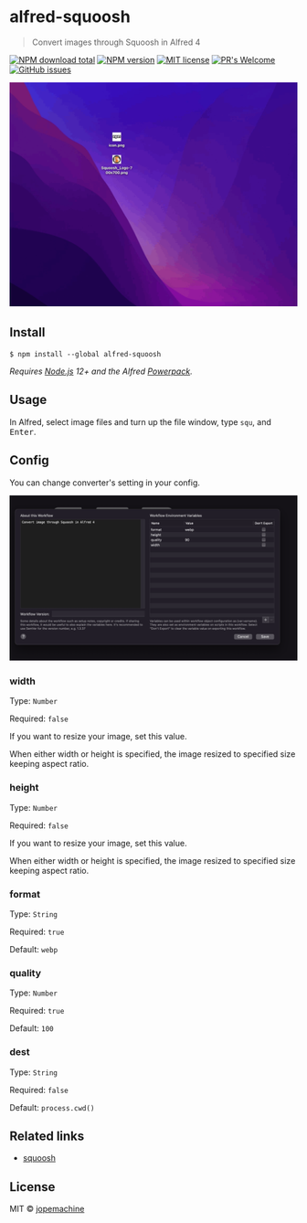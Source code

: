 # alfred-squoosh

> Convert images through Squoosh in Alfred 4

[![NPM download total](https://img.shields.io/npm/dt/alfred-squoosh)](http://badge.fury.io/js/alfred-squoosh)
[![NPM version](https://badge.fury.io/js/alfred-squoosh.svg)](http://badge.fury.io/js/alfred-squoosh)
[![MIT license](https://img.shields.io/badge/License-MIT-blue.svg)](https://lbesson.mit-license.org/)
[![PR's Welcome](https://img.shields.io/badge/PRs-welcome-brightgreen.svg?style=flat)](http://makeapullrequest.com)
[![GitHub issues](https://img.shields.io/github/issues/jopemachine/alfred-squoosh.svg)](https://GitHub.com/jopemachine/alfred-squoosh/issues/)

![demo](./demo.gif)

## Install

```
$ npm install --global alfred-squoosh
```

*Requires [Node.js](https://nodejs.org) 12+ and the Alfred [Powerpack](https://www.alfredapp.com/powerpack/).*

## Usage

In Alfred, select image files and turn up the file window, type `squ`, and <kbd>Enter</kbd>.

## Config

You can change converter's setting in your config.

![config](./config.png)

### width

Type: `Number`

Required: `false`

If you want to resize your image, set this value.

When either width or height is specified, the image resized to specified size keeping aspect ratio.

### height

Type: `Number`

Required: `false`

If you want to resize your image, set this value.

When either width or height is specified, the image resized to specified size keeping aspect ratio.

### format

Type: `String`

Required: `true`

Default: `webp`

### quality

Type: `Number`

Required: `true`

Default: `100`

### dest

Type: `String`

Required: `false`

Default: `process.cwd()`

## Related links

- [squoosh](https://github.com/GoogleChromeLabs/squoosh)

## License

MIT © [jopemachine](https://github.com/jopemachine)